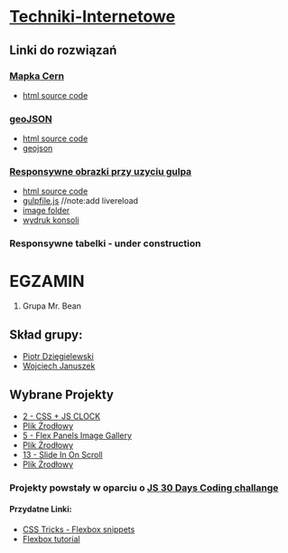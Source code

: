 # [Techniki-Internetowe](https://github.com/h5c3j/ti)

## Linki do rozwiązań

### [Mapka Cern](https://dexiefy.github.io/Techniki-Internetowe/cern.html)
+ [html source code](https://github.com/dexiefy/Techniki-Internetowe/blob/master/docs/cern.html)

### [geoJSON](https://dexiefy.github.io/Techniki-Internetowe/geoJSON.html)
+ [html source code](https://github.com/dexiefy/Techniki-Internetowe/blob/master/docs/geoJSON.html)
+ [geojson](https://github.com/dexiefy/Techniki-Internetowe/blob/master/docs/Assets/gjson.js)

### [Responsywne obrazki przy uzyciu gulpa](https://dexiefy.github.io/Techniki-Internetowe/responsiveimages.html)
+ [html source code](https://github.com/dexiefy/Techniki-Internetowe/blob/master/docs/responsiveimages.html)
+ [gulpfile.js](https://github.com/dexiefy/Techniki-Internetowe/blob/master/gulpfile.js) //note:add livereload
+ [image folder](https://github.com/dexiefy/Techniki-Internetowe/tree/master/docs/Assets/Images)
+ [wydruk konsoli](https://cloud.githubusercontent.com/assets/3316071/25759644/ad76214a-31d3-11e7-989d-015e536a9c14.jpg)

### Responsywne tabelki - under construction


# EGZAMIN
1. Grupa Mr. Bean

## Skład grupy:
- [Piotr Dzięgielewski](https://github.com/dexiefy)
- [Wojciech Januszek](https://github.com/wojsamjan)

## Wybrane Projekty
 - [2 - CSS + JS CLOCK](https://wojsamjan.github.io/cssJS_Clock/)
 - [Plik Żrodłowy](https://github.com/wojsamjan/cssJS_Clock/blob/master/index.html)
 - [5 - Flex Panels Image Gallery](https://dexiefy.github.io/Techniki-Internetowe/FlexPanels.html)
 - [Plik Żrodłowy](https://github.com/dexiefy/Techniki-Internetowe/blob/master/docs/FlexPanels.html)
 - [13 - Slide In On Scroll](https://wojsamjan.github.io/slideInOnScroll/)
 - [Plik Żrodłowy](https://github.com/wojsamjan/slideInOnScroll/blob/master/index.html)

### Projekty powstały w oparciu o [JS 30 Days Coding challange](https://javascript30.com/)
#### Przydatne Linki:
- [CSS Tricks - Flexbox snippets](https://css-tricks.com/snippets/css/a-guide-to-flexbox/)
- [Flexbox tutorial](https://flexbox.io/)
